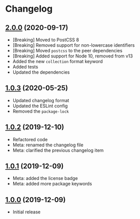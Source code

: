 # Changelog

## [2.0.0] (2020-09-17)
* [Breaking] Moved to PostCSS&nbsp;8
* [Breaking] Removed support for non-lowercase identifiers
* [Breaking] Moved `postcss` to the peer dependencies
* [Breaking] Added support for Node&nbsp;10, removed from v13
* Added the new `collection` format keyword
* Added tests
* Updated the dependencies

## [1.0.3] (2020-05-25)
* Updated changelog format
* Updated the ESLint config
* Removed the `package-lock`

## [1.0.2] (2019-12-10)
* Refactored code
* Meta: renamed the changelog file
* Meta: clarified the previous changelog item

## [1.0.1] (2019-12-09)
* Meta: added the license badge
* Meta: added more package keywords

## [1.0.0] (2019-12-09)
* Initial release

[2.0.0]: https://github.com/valtlai/postcss-font-format-keywords/compare/1.0.3...2.0.0
[1.0.3]: https://github.com/valtlai/postcss-font-format-keywords/compare/1.0.2...1.0.3
[1.0.2]: https://github.com/valtlai/postcss-font-format-keywords/compare/1.0.1...1.0.2
[1.0.1]: https://github.com/valtlai/postcss-font-format-keywords/compare/1.0.0...1.0.1
[1.0.0]: https://github.com/valtlai/postcss-font-format-keywords/releases/tag/1.0.0
